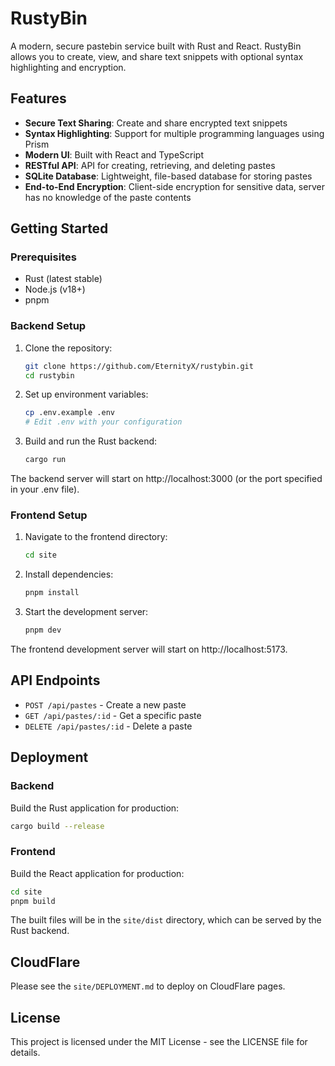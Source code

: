 # RustyBin

A modern, secure pastebin service built with Rust and React. RustyBin allows you to create, view, and share text snippets with optional syntax highlighting and encryption.

## Features

- **Secure Text Sharing**: Create and share encrypted text snippets
- **Syntax Highlighting**: Support for multiple programming languages using Prism
- **Modern UI**: Built with React and TypeScript
- **RESTful API**: API for creating, retrieving, and deleting pastes
- **SQLite Database**: Lightweight, file-based database for storing pastes
- **End-to-End Encryption**: Client-side encryption for sensitive data, server has no knowledge of the paste contents

## Getting Started

### Prerequisites

- Rust (latest stable)
- Node.js (v18+)
- pnpm

### Backend Setup

1. Clone the repository:

   ```bash
   git clone https://github.com/EternityX/rustybin.git
   cd rustybin
   ```

2. Set up environment variables:

   ```bash
   cp .env.example .env
   # Edit .env with your configuration
   ```

3. Build and run the Rust backend:
   ```bash
   cargo run
   ```

The backend server will start on http://localhost:3000 (or the port specified in your .env file).

### Frontend Setup

1. Navigate to the frontend directory:

   ```bash
   cd site
   ```

2. Install dependencies:

   ```bash
   pnpm install
   ```

3. Start the development server:
   ```bash
   pnpm dev
   ```

The frontend development server will start on http://localhost:5173.

## API Endpoints

- `POST /api/pastes` - Create a new paste
- `GET /api/pastes/:id` - Get a specific paste
- `DELETE /api/pastes/:id` - Delete a paste

## Deployment

### Backend

Build the Rust application for production:

```bash
cargo build --release
```

### Frontend

Build the React application for production:

```bash
cd site
pnpm build
```

The built files will be in the `site/dist` directory, which can be served by the Rust backend.

## CloudFlare

Please see the `site/DEPLOYMENT.md` to deploy on CloudFlare pages.

## License

This project is licensed under the MIT License - see the LICENSE file for details.
